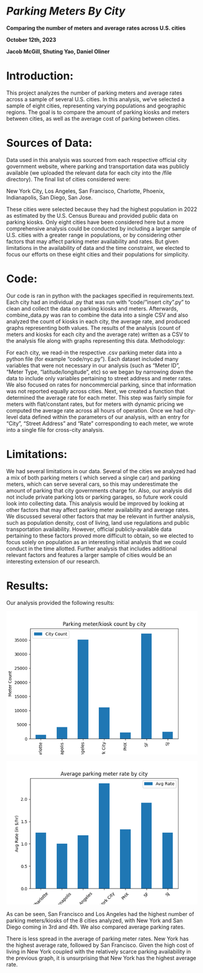 

# _Parking Meters By City_
**Comparing the number of meters and average rates across U.S. cities**

**October 12th, 2023**

**Jacob McGill, Shuting Yao, Daniel Oliner**

# Introduction:
This project analyzes the number of parking meters and average rates across a sample of several U.S. cities. In this analysis, we’ve selected a sample of eight cities, representing varying populations and geographic regions. The goal is to compare the amount of parking kiosks and meters between cities, as well as the average cost of parking between cities. 

# Sources of Data: 
Data used in this analysis was sourced from each respective official city government website, where parking and transportation data was publicly available (we uploaded the relevant data for each city into the /file directory).  The final list of cities considered were: 

New York City, Los Angeles, San Francisco, Charlotte, Phoenix, Indianapolis, San Diego, San Jose.

These cities were selected because they had the highest population in 2022 as estimated by the U.S. Census Bureau and provided public data on parking kiosks. Only eight cities have been considered here but a more comprehensive analysis could be conducted by including a larger sample of U.S. cities with a greater range in populations, or by considering other factors that may affect parking meter availability and rates. But given limitations in the availability of data and the time constraint, we elected to focus our efforts on these eight cities and their populations for simplicity. 


# Code: 
Our code is ran in python with the packages specified in requirements.text. Each city had an individual .py that was run with “code/”insert city”.py” to clean and collect the data on parking kiosks and meters. Afterwards, combine_data.py was ran to combine the data into a single CSV and also analyzed the count of kiosks in each city, the average rate, and produced graphs representing both values. The results of the analysis (count of meters and kiosks for each city and the average rate) written as a CSV to the analysis file along with graphs representing this data.
Methodology: 

For each city, we read-in the respective .csv parking meter data into a python file (for example “code/nyc.py”). Each dataset included many variables that were not necessary in our analysis (such as “Meter ID”, “Meter Type, “latitude/longitude”, etc) so we began by narrowing down the data to include only variables pertaining to street address and meter rates. We also focused on rates for noncommercial parking, since that information was not reported equally across cities.  Next, we created a function that determined the average rate for each meter. This step was fairly simple for meters with flat/constant rates, but for meters with dynamic pricing we computed the average rate across all hours of operation. Once we had city-level data defined within the parameters of our analysis, with an entry for “City”, “Street Address” and “Rate” corresponding to each meter, we wrote into a single file for cross-city analysis. 

# Limitations:

We had several limitations in our data. Several of the cities we analyzed had a mix of both parking meters ( which served a single car) and parking meters, which can serve several cars, so this may underestimate the amount of parking that city governments charge for. Also, our analysis did not include private parking lots or parking garages, so future work could look into collecting data. This analysis would be improved by looking at other factors that may affect parking meter availability and average rates. We discussed several other factors that may be relevant in further analysis, such as population density, cost of living, land use regulations and public transportation availability. However, official publicly-available data pertaining to these factors proved more difficult to obtain, so we elected to focus solely on population as an interesting initial analysis that we could conduct in the time allotted. Further analysis that includes additional relevant factors and features a larger sample of cities would be an interesting extension of our research.

# Results: 
Our analysis provided the following results:

![Alt Text](analysis/count_graph.png)

![Alt Text](analysis/rate_graph.png)







As can be seen, San Francisco and Los Angeles had the highest number of parking meters/kiosks of the 8 cities analyzed, with New York and San Diego coming in 3rd and 4th. We also compared average parking rates.


There is less spread in the average of parking meter rates. New York has the highest average rate, followed by San Francisco. Given the high cost of living in New York coupled with the relatively scarce parking availability in the previous graph, it is unsurprising that New York has the highest average rate. 
